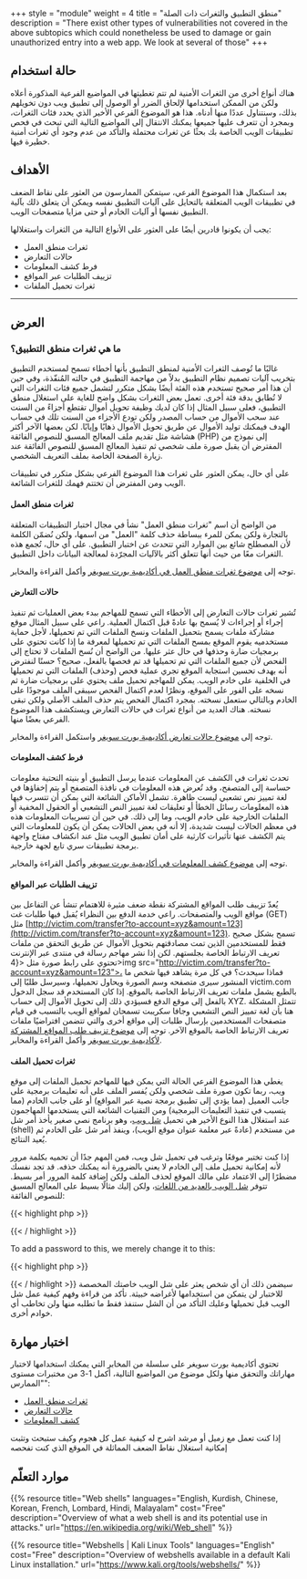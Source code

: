 +++
style = "module"
weight = 4
title = "منطق التطبيق والثغرات ذات الصلة"
description = "There exist other types of vulnerabilities not covered in the above subtopics which could nonetheless be used to damage or gain unauthorized entry into a web app. We look at several of those"
+++

## حالة استخدام

هناك أنواع أخرى من الثغرات الأمنية لم تتم تغطيتها في المواضيع الفرعية المذكورة أعلاه ولكن من الممكن استخدامها لإلحاق الضرر أو الوصول إلى تطبيق ويب دون تخويلهم بذلك، وسنتناول عددًا منها أدناه. هذا هو الموضوع الفرعي الأخير الذي يحدد فئات الثغرات، وبمجرد أن تتعرف عليها جميعها يمكنك الانتقال إلى المواضيع التالية التي تبحث في فحص تطبيقات الويب الخاصة بك بحثًا عن ثغرات محتملة والتأكد من عدم وجود أي ثغرات أمنية خطيرة فيها.

## الأهداف 

بعد استكمال هذا الموضوع الفرعي، سيتمكن الممارسون من العثور على نقاط الضعف في تطبيقات الويب المتعلقة بالتحايل على آليات التطبيق نفسه ويمكن أن يتعلق ذلك بآلية التطبيق نفسها أو آليات الخادم أو حتى مزايا متصفحات الويب.

يجب أن يكونوا قادرين أيضًا على العثور على الأنواع التالية من الثغرات واستغلالها:

- ثغرات منطق العمل
- حالات التعارض 
- فرط كشف المعلومات
- تزييف الطلبات عبر المواقع
- ثغرات تحميل الملفات
---
## العرض
### ما هي ثغرات منطق التطبيق؟

غالبًا ما تُوصف الثغرات الأمنية لمنطق التطبيق بأنها أخطاء تسمح لمستخدم التطبيق بتخريب آليات تصميم نظام التطبيق بدلاً من مهاجمة التطبيق في حالته المُنفّذة، وفي حين أن هذا أمر صحيح تستخدم هذه الفئة أيضًا بشكل متكرر لتشمل جميع فئات الثغرات التي لا تُطابق بدقة فئة أخرى. تعمل بعض الثغرات بشكل واضح للغاية على استغلال منطق التطبيق، فعلى سبيل المثال إذا كان لديك وظيفة تحويل أموال تقتطع أجزاءً من السنت عند سحب الأموال من حساب المصدر ولكن تودع الأجزاء من السنت تلك في حساب الهدف فيمكنك توليد الأموال عن طريق تحويل الأموال ذهابًا وإيابًا. لكن بعضها الآخر أكثر هشاشة مثل تقديم ملف المعالج المسبق للنصوص الفائقة (PHP) إلى نموذج من المفترض أن يقبل صورة ملف شخصي ثم تنفيذ المعالج المسبق للنصوص الفائقة عند زيارة الصفحة الخاصة بملف التعريف الشخصي. 

على أي حال، يمكن العثور على ثغرات هذا الموضوع الفرعي بشكل متكرر في تطبيقات الويب ومن المفترض أن تختتم فهمك للثغرات الشائعة.

#### ثغرات منطق العمل 

من الواضح أن اسم "ثغرات منطق العمل" نشأ في مجال اختبار التطبيقات المتعلقة بالتجارة ولكن يمكن للمرء ببساطة حذف كلمة "العمل" من اسمها، ولكن نُضمّن الكلمة لأن المصطلح شائع بين الموارد التي تتحدث عن اختبار التطبيق. على أي حال، تُجمع هذه الثغرات معًا من حيث أنها تتعلق أكثر بالآليات المجرّدة لمعالجة البيانات داخل التطبيق.

توجه إلى [موضوع ثغرات منطق العمل في أكاديمية بورت سويغر](https://portswigger.net/web-security/logic-flaws) وأكمل القراءة والمخابر.

#### حالات التعارض 

تُشير ثغرات حالات التعارض إلى الأخطاء التي تسمح للمهاجم ببدء بعض العمليات ثم تنفيذ إجراء أو إجراءات لا يُسمح بها عادةً قبل اكتمال العملية. راعي على سبيل المثال موقع مشاركة ملفات يسمح بتحميل الملفات ونسخ الملفات التي تم تحميلها، لأجل حماية مستخدميه يقوم الموقع بمسح الملفات التي تم تحميلها لمعرفة ما إذا كانت تحتوي على برمجيات ضارة وحذفها في حال عثر عليها. من الواضح أن نُسخ الملفات لا تحتاج إلى الفحص لأن جميع الملفات التي تم تحميلها قد تم فحصها بالفعل، صحيح؟ حسنًا لنفترض أنه بهدف تحسين استجابة الموقع تجري عملية فحص (وحذف) الملفات التي تم تحميلها في الخلفية على خادم الويب. يمكن للمهاجم تحميل ملف يحتوي على برمجيات ضارة ثم نسخه على الفور على الموقع، ونظرًا لعدم اكتمال الفحص سيبقى الملف موجودًا على الخادم وبالتالي ستعمل نسخته. بمجرد اكتمال الفحص يتم حذف الملف الأصلي ولكن تبقى نسخته. هناك العديد من أنواع ثغرات في حالات التعارض ويستكشف هذا الموضوع الفرعي بعضًا منها.

توجه إلى [موضوع حالات تعارض أكاديمية بورت سويغر](https://portswigger.net/web-security/race-conditions) واستكمل القراءة والمخابر.

#### فرط كشف المعلومات 

تحدث ثغرات في الكشف عن المعلومات عندما يرسل التطبيق أو بنيته التحتية معلومات حساسة إلى المتصفح، وقد تُعرض هذه المعلومات في نافذة المتصفح أو يتم إخفاؤها في لغة تمييز نص تشعبي ليست ظاهرة. تشمل الأماكن الشائعة التي يمكن أن تتسرب فيها هذه المعلومات رسائل الخطأ أو تعليقات لغة تمييز النص التشعبي أو الحقول المخفية أو الملفات الخارجية على خادم الويب، وما إلى ذلك. في حين أن تسريبات المعلومات هذه في معظم الحالات ليست شديدة، إلا أنه في بعض الحالات يمكن أن يكون للمعلومات التي يتم الكشف عنها تأثيرات كارثية على أمان تطبيق الويب مثل عند انكشاف مفتاح واجهة برمجة تطبيقات سري تابع لجهة خارجية.

توجه إلى [موضوع كشف المعلومات في أكاديمية بورت سويغر](https://portswigger.net/web-security/information-disclosure) وأكمل القراءة والمخابر.

#### تزييف الطلبات عبر المواقع 


يُعدّ تزييف طلب المواقع المشتركة نقطة ضعف مثيرة للاهتمام تنشأ عن التفاعل بين مواقع الويب والمتصفحات. راعي خدمة الدفع بين النظراء يُقبل فيها طلبات غت (GET) مثل [http://victim.com/transfer?to-account=xyz&amount=123](http://victim.com/transfer?to-account=xyz&amount=123). تسمح بشكل صحيح فقط للمستخدمين الذين تمت مصادقتهم بتحويل الأموال عن طريق التحقق من ملفات تعريف الارتباط الخاصة بجلستهم. لكن إذا نشر مهاجم رسالة في منتدى عبر الإنترنت تحتوي على رابط صورة مثل <{4>img src="http://victim.com/transfer?to-account=xyz&amount=123">، فماذا سيحدث؟ في كل مرة يشاهد فيها شخص ما المنشور سيرى متصفحه وسم الصورة ويحاول تحميلها، وسيرسل طلبًا إلى victim.com بالطبع يشمل ملفات تعريف الارتباط الخاصة بالموقع. إذا كان المستخدم قد سجل الدخول بالفعل إلى موقع الدفع فسيؤدي ذلك إلى تحويل الأموال إلى حساب XYZ. تتمثل المشكلة هنا بأن لغة تمييز النص التشعبي وجافا سكريبت تسمحان لمواقع الويب بالتسبب في قيام متصفحات المستخدمين بإرسال طلبات إلى مواقع أخرى والتي تتضمن افتراضيًا ملفات تعريف الارتباط الخاصة بالموقع الآخر.
توجه إلى [موضوع تزييف طلب المواقع المشتركة لأكاديمية بورت سويغر](https://portswigger.net/web-security/csrf)  وأكمل القراءة والمخابر.

#### ثغرات تحميل الملف 
يغطي هذا الموضوع الفرعي الحالة التي يمكن فيها للمهاجم تحميل الملفات إلى موقع ويب، ربما تكون صورة ملف شخصي ولكن يُفسر الملف على أنه تعليمات برمجية على جانب العميل (مما يؤدي إلى تطبيق برمجة نصية عبر المواقع) أو على جانب الخادم (مما يتسبب في تنفيذ التعليمات البرمجية) ومن التقنيات الشائعة التي يستخدمها المهاجمون عند استغلال هذا النوع الأخير هي تحميل [شل ويب](https://en.wikipedia.org/wiki/Web_shell)، وهو برنامج نصي صغير يأخذ أمر شل (shell) من مستخدم (عادةً عبر معلمة عنوان موقع الويب)، وينفذ أمر شل على الخادم ثم يُعيد النتائج. 

إذا كنت تختبر موقعًا وترغب في تحميل شل ويب، فمن المهم جدًا أن تحميه بكلمة مرور لأنه إمكانية تحميل ملف إلى الخادم لا يعني بالضرورة أنه يمكنك حذفه. قد تجد نفسك مضطرًا إلى الاعتماد على مالك الموقع لحذف الملف ولكن إضافة كلمة المرور أمر بسيط. تتوفر [شل الويب بالعديد من اللغات](https://www.kali.org/tools/webshells/)، ولكن إليك مثالًا بسيط على المعالج المسبق للنصوص الفائقة:


{{< highlight php >}}

<?php echo system($_GET['command']);?>
{{< / highlight >}}

To add a password to this, we merely change it to this:

{{< highlight php >}}
<?php
_if_ (_$\_GET_['password'] _==_ 'A super-secret password only I know.') {
    _echo_ system(_$_GET_['command']);
} _else_ {
    http_response_code(404);
}
?>
{{< / highlight >}}
سيضمن ذلك أن أي شخص يعثر على شل الويب خاصتك المخصصة للاختبار لن يتمكن من استخدامها لأغراضه خبيثة.
تأكد من قراءة وفهم كيفية عمل شل الويب قبل تحميلها وعليك التأكد من أن الشل ستنفذ فقط ما تطلبه منها ولن تخاطب أي خوادم أخرى.

## اختبار مهارة
تحتوي أكاديمية بورت سويغر على سلسلة من المخابر التي يمكنك استخدامها لاختبار مهاراتك والتحقق منها ولكل موضوع من المواضيع التالية، أكمل 1-3 من مختبرات مستوى "الممارس":
- [ثغرات منطق العمل](https://portswigger.net/web-security/all-labs#business-logic-vulnerabilities)
- [حالات التعارض](https://portswigger.net/web-security/all-labs#race-conditions)
- [كشف المعلومات](https://portswigger.net/web-security/all-labs#information-disclosure)

إذا كنت تعمل مع زميل أو مرشد اشرح له كيفية عمل كل هجوم وكيف ستبحث وتثبت إمكانية استغلال نقاط الضعف المماثلة في الموقع الذي كنت تفحصه

## موارد التعلّم

{{% resource title="Web shells" languages="English, Kurdish, Chinese, Korean, French, Lombard, Hindi, Malayalam" cost="Free" description="Overview of what a web shell is and its potential use in attacks." url="https://en.wikipedia.org/wiki/Web_shell" %}}

{{% resource title="Webshells | Kali Linux Tools" languages="English" cost="Free" description="Overview of webshells available in a default Kali Linux installation." url="https://www.kali.org/tools/webshells/" %}}
